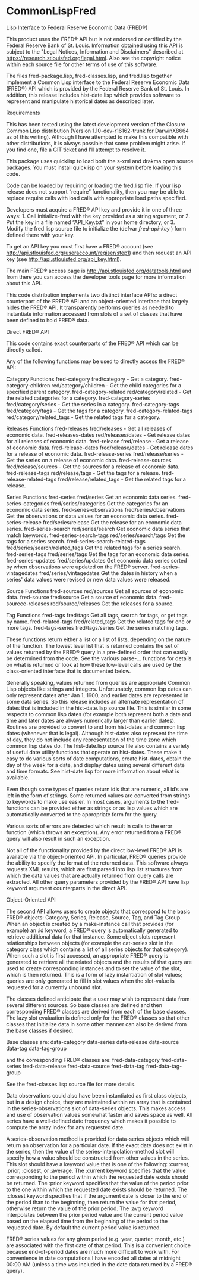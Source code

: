 CommonLispFred
==============

Lisp Interface to Federal Reserve Economic Data (FRED®)

This product uses the FRED® API but is not endorsed or certified by the Federal Reserve Bank of St. Louis. 
Information obtained using this API is subject to the "Legal Notices, Information and Disclaimers" described
at https://research.stlouisfed.org/legal.html. Also see the copyright notice within each source file for other terms of use of this software.

The files fred-package.lisp, fred-classes.lisp, and fred.lisp together implement a Common Lisp interface to the Federal Reserve Economic Data (FRED®) API which is provided by the Federal Reserve Bank of St. Louis. In addition, this release includes hist-date.lisp which provides software to represent and manipulate historical dates as described later.

Requirements

This has been tested using the latest development version of the Closure Common Lisp distribution (Version 1.10-dev-r16162-trunk  for DarwinX8664 as of this writing). Although I have attempted to make this compatible with other distributions, it is always possible that some problem might arise. If you find one, file a GIT ticket and I’ll attempt to resolve it.

This package uses quicklisp to load both the s-xml and drakma open source packages. You must install quicklisp on your system before loading this code.

Code can be loaded by requiring or loading the fred.lisp file. If your lisp release does not support “require” functionality, then you may be able to replace require calls with load calls with appropriate load paths specified.

Developers must acquire a FRED® API key and provide it in one of three ways:
	1.	Call initialize-fred with the key provided as a string argument, or
	2.	Put the key in a file named “API_Key.txt” in your home directory, or
	3.	Modify the fred.lisp source file to initialize the (defvar *fred-api-key* ) form defined there with your key. 

To get an API key you must first have a FRED® account (see http://api.stlouisfed.org/useraccount/regiser/step1) and then request an API key (see http://api.stlouisfed.org/api_key.html).

The main FRED® access page is http://api.stlouisfed.org/datatools.html and from there you can access the developer tools page for more information about this API.

This code distribution implements two distinct interface API’s: a direct counterpart of the FRED® API and an object-oriented interface that largely hides the FRED® API. It transparently performs queries as needed to instantiate information accessed from slots of a set of classes that have been defined to hold FRED® data.

Direct FRED® API

This code contains exact counterparts of the FRED® API which can be directly called.

Any of the following functions may be used to directly access the FRED® API:

Category Functions
   fred-category
	fred/category - Get a category.
   fred-category-children
	red/category/children - Get the child categories for a specified parent category.
   fred-category-related
	red/category/related - Get the related categories for a category.
   fred-category-series
	fred/category/series - Get the series in a category.
   fred-category-tags
	fred/category/tags - Get the tags for a category.
   fred-category-related-tags
	red/category/related_tags - Get the related tags for a category.

Releases Functions
   fred-releases
      fred/releases - Get all releases of economic data.
   fred-releases-dates
      red/releases/dates - Get release dates for all releases of economic data.
   fred-release
      fred/release - Get a release of economic data.
   fred-release-dates
      fred/release/dates - Get release dates for a release of economic data.
   fred-release-series
      fred/release/series - Get the series on a release of economic data.
   fred-release-sources
      fred/release/sources - Get the sources for a release of economic data.
   fred-release-tags
      red/release/tags - Get the tags for a release.
   fred-release-related-tags
      fred/release/related_tags - Get the related tags for a release.

Series Functions
   fred-series
      fred/series
      Get an economic data series.
   fred-series-categories
      fred/series/categories
      Get the categories for an economic data series.
   fred-series-observations
      fred/series/observations
      Get the observations or data values for an economic data series.
   fred-series-release
      fred/series/release
      Get the release for an economic data series.
   fred-series-search
      red/series/search
      Get economic data series that match keywords.
   fred-series-search-tags
      red/series/search/tags
      Get the tags for a series search.
   fred-series-search-related-tags
      fred/series/search/related_tags
      Get the related tags for a series search.
   fred-series-tags 
      fred/series/tags
      Get the tags for an economic data series.
   fred-series-updates
      fred/series/updates
      Get economic data series sorted by when observations were updated on the FRED®
      server.
   fred-series-vintagedates
      fred/series/vintagedates
      Get the dates in history when a series' data values were revised or new data values 
      were released.

Source Functions
   fred-sources
      red/sources
      Get all sources of economic data.
   fred-source
      fred/source
      Get a source of economic data.
   fred-sourece-releases
      red/source/releases
      Get the releases for a source.

Tag Functions
   fred-tags
      fred/tags
      Get all tags, search for tags, or get tags by name.
   fred-related-tags
      fred/related_tags
      Get the related tags for one or more tags.
   fred-tags-series
      fred/tags/series 
      Get the series matching tags.

These functions return either a list or a list of lists, depending on the nature of the function. The lowest level list that is returned contains the set of values returned by the FRED® query in a pre-defined order that can easily be determined from the code. See the various parse-… functions for details on what is returned or look at how
these low-level calls are used by the class-oriented interface that is documented below.

Generally speaking, values returned from queries are appropriate Common Lisp objects like strings and integers. Unfortunately, common lisp dates can only represent dates after Jan 1, 1900, and earlier dates are represented in some data series. So this release includes an alternate representation of dates that is included in the hist-date.lisp source file. This is similar in some respects to common lisp dates (for example both represent both a date and time and later dates are always numerically larger than earlier dates). Routines are provided to convert to and from hist-dates and common lisp dates (whenever that is legal). Although hist-dates also represent the time of day, they do not include any representation of the time zone which common lisp dates do. The hist-date.lisp source file also contains a variety of useful date utility functions that operate on hist-dates. These make it easy to do various sorts of date computations, create hist-dates, obtain the day of the week for a date, and display dates using several different date and time formats. See hist-date.lisp for more information about what is available.

Even though some types of queries return id’s that are numeric, all id’s are left in the form of strings. Some returned values are converted from strings to keywords to make use easier. In most cases, arguments to the fred- functions can be provided either as strings or as lisp values which are automatically converted to the appropriate form for the query.

Various sorts of errors are detected which result in calls to the error function (which throws an exception). Any error returned from a FRED® query will also result in such an exception.

Not all of the functionality provided by the direct low-level FRED® API is available via the object-oriented API. In particular, FRED® queries provide the ability to specify the format of the returned data. This software always requests XML results, which are first parsed into lisp list structures from which the data values that are actually returned from query calls are extracted. All other query parameters provided by the FRED® API have lisp keyword argument counterparts in the direct API.

Object-Oriented API

The second API allows users to create objects that correspond to the basic FRED® objects: Category, Series, Release, Source, Tag, and Tag Group. When an object is created by a make-instance call that provides (for example) an :id keyword, a FRED® query is automatically generated to retrieve additional data for that instance. Some object slots represent relationships between objects (for example the cat-series slot in the category class which contains a list of all series objects for that category). When such a slot is first accessed, an appropriate FRED® query is generated to retrieve all the related objects and the results of that query are used to create corresponding instances and to set the value of the slot, which is then returned. This is a form of lazy instantiation of slot values; queries are only generated to fill in slot values when the slot-value is requested for a currently unbound slot.

The classes defined anticipate that a user may wish to represent data from several different sources. So base classes are defined and then corresponding FRED® classes are derived from each of the base classes. The lazy slot evaluation is defined only for the FRED® classes so that other classes that initialize data in some other manner can also be derived from the base classes if desired.

Base classes are:
   data-category
   data-series
   data-release
   data-source
   data-tag
   data-tag-group

and the corresponding FRED® classes are:
   fred-data-category
   fred-data-series
   fred-data-release
   fred-data-source
   fred-data-tag
   fred-data-tag-group

See the fred-classes.lisp source file for more details.

Data observations could also have been instantiated as first class objects, but in a design choice, they are maintained within an array that is contained in the series-observations slot of data-series objects. This makes access and use of observation values somewhat faster and saves space as well. All series have a well-defined date frequency which makes it possible to compute the array index for any requested date. 

A series-observation method is provided for data-series objects which will return an observation for a particular date. If the exact date does not exist in the series, then the value of the series-interpolation-method slot will specify how a value should be constructed from other values in the series. This slot should have a keyword value that is one of  the following:
	:current, :prior, :closest, or :average. 
The :current keyword specifies that the value corresponding to the period within which the requested date exists should be returned. The :prior keyword specifies that the value of the period prior to the one within which the requested date exists should be returned. The :closest keyword specifies that if the argument date is closer to the end of the period than to the beginning, then return the value for that period, otherwise return the value of the prior period. The :avg keyword interpolates between the prior period value and the current period value based on the elapsed time from the beginning of the period to the requested date. By default the current period value is returned.

FRED® series values for any given period (e.g. year, quarter, month, etc.) are associated with the first date of that period. This is a convenient choice because end-of-period dates are much more difficult to work with. For convenience in date computations I have encoded all dates at midnight 00:00 AM (unless a time was included in the date data returned by a FRED® query).
